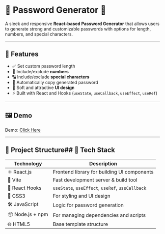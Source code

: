 # 🔐 Password Generator 🔐

A sleek and responsive **React-based Password Generator** that allows users to generate strong and customizable passwords with options for length, numbers, and special characters.



---

## 🚀 Features

- ✅ Set custom password length
- 🔢 Include/exclude **numbers**
- 🔠 Include/exclude **special characters**
- 🧠 Automatically copy generated password
- 🌙 Soft and attractive **UI design**
- ⚡ Built with React and Hooks (`useState`, `useCallback`, `useEffect`, `useRef`)

---

## 🖼️ Demo

Demo: [Click Here](#) <!-- Optional: Add GitHub Pages/Vercel/Netlify link -->

---

## 📂 Project Structure## 🧰 Tech Stack

| Technology     | Description                                |
|----------------|--------------------------------------------|
| ⚛️ React.js     | Frontend library for building UI components |
| 🧪 Vite         | Fast development server & build tool       |
| 🧠 React Hooks  | `useState`, `useEffect`, `useRef`, `useCallback` |
| 🎨 CSS3         | For styling and UI design                  |
| 🛠️ JavaScript   | Logic for password generation              |
| 📦 Node.js + npm | For managing dependencies and scripts     |
| 🌐 HTML5        | Base template structure                    |

